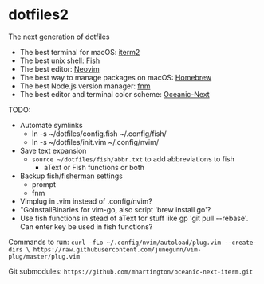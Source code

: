 # dotfiles2
The next generation of dotfiles

* The best terminal for macOS: [iterm2](https://www.iterm2.com/downloads.html)
* The best unix shell: [Fish](fishshell.com)
* The best editor: [Neovim](neovim)
* The best way to manage packages on macOS: [Homebrew](brew.sh)
* The best Node.js version manager: [fnm](https://github.com/fisherman/fnm)
* The best editor and terminal color scheme: [Oceanic-Next](https://github.com/mhartington/oceanic-next-iterm)

TODO: 
* Automate symlinks
	* ln -s ~/dotfiles/config.fish ~/.config/fish/
	* ln -s ~/dotfiles/init.vim ~/.config/nvim/
* Save text expansion
  * `source ~/dotfiles/fish/abbr.txt` to add abbreviations to fish
	* aText or Fish functions or both
* Backup fish/fisherman settings
	* prompt
	* fnm
* Vimplug in .vim instead of .config/nvim?
* "GoInstallBinaries for vim-go, also script 'brew install go'?
* Use fish functions in stead of aText for stuff like gp 'git pull --rebase'. Can enter key be used in fish functions?


Commands to run:
`curl -fLo ~/.config/nvim/autoload/plug.vim --create-dirs \
    https://raw.githubusercontent.com/junegunn/vim-plug/master/plug.vim`

Git submodules:
`https://github.com/mhartington/oceanic-next-iterm.git`
